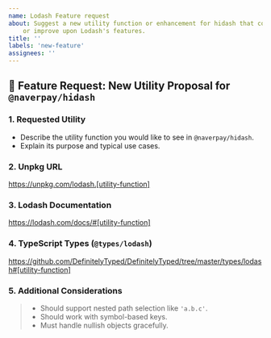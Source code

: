 ```yaml
---
name: Lodash Feature request
about: Suggest a new utility function or enhancement for hidash that could replace
    or improve upon Lodash's features.
title: ''
labels: 'new-feature'
assignees: ''
---
```


## **🚀 Feature Request: New Utility Proposal for `@naverpay/hidash`**

### **1. Requested Utility**

-   Describe the utility function you would like to see in `@naverpay/hidash`.
-   Explain its purpose and typical use cases.

### **2. Unpkg URL**

<https://unpkg.com/lodash.[utility-function]>

### **3. Lodash Documentation**

<https://lodash.com/docs/#[utility-function]>

### **4. TypeScript Types (`@types/lodash`)**

<https://github.com/DefinitelyTyped/DefinitelyTyped/tree/master/types/lodash#[utility-function]>

### 5. Additional Considerations

> -   Should support nested path selection like `'a.b.c'`.
> -   Should work with symbol-based keys.
> -   Must handle nullish objects gracefully.
